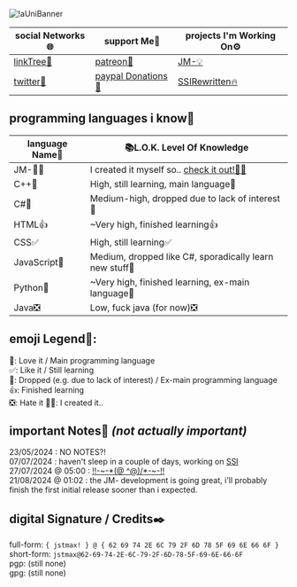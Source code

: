 ![!aUniBanner](https://github.com/user-attachments/assets/970b8cfa-e297-4195-8e99-8d217f3d5b5e)

|social Networks🌐|support Me💖|projects I'm Working On⚙️|
|-|-|-|
|[linkTree🌲](https://bit.ly/mx_info)|[patreon💚](https://patreon.com/jstmax)|[JM-💡](https://github.com/maxwastakenyt/jmdash)|
|[twitter🐤]()|[paypal Donations💟](https://bit.ly/mx_donate)|[SSIRewritten🔥](https://github.com/MaxWasTakenYT/SpicetifySemiautomaticInstaller)|

## programming languages i know🔭 
|language Name📝|📚L.O.K. Level Of Knowledge|
|-|-|
|JM-😶‍🌫️|I created it myself so.. [check it out!😶‍🌫️](https://github.com/maxwastakenyt/jmdash)|
|C++💟|High, still learning, main language💟|
|C#🌠|Medium-high, dropped due to lack of interest🌠|
|HTML👍|~Very high, finished learning👍|
|CSS✅|High, still learning✅|
|JavaScript🌠|Medium, dropped like C#, sporadically learn new stuff🌠|
|Python🌠|~Very high, finished learning, ex-main language🌠|
|Java❎|Low, fuck java (for now)❎|

## emoji Legend🌟:
💟: Love it / Main programming language \
✅: Like it / Still learning \
🌠: Dropped (e.g. due to lack of interest) / Ex-main programming language \
👍: Finished learning \
❎: Hate it
😶‍🌫️: I created it..

## important Notes📒 _(not actually important)_
23/05/2024 : NO NOTES?! \
07/07/2024 : haven't sleep in a couple of days, working on [SSI](https://github.com/MaxWasTakenYT/SpicetifySemiautomaticInstaller/) \
27/07/2024 @ 05:00 : [!!-~-*](https://bit.ly/mx_info)[\(@ ^@)/](https://bit.ly/mx_info)[*-~-!!](https://bit.ly/mx_info) \
21/08/2024 @ 01:02 : the JM- development is going great, i'll probably finish the first initial release sooner than i expected.

## digital Signature / Credits✒️
full-form: ``{ jstmax! } @ { 62 69 74 2E 6C 79 2F 6D 78 5F 69 6E 66 6F }`` \
short-form: ``jstmax@62-69-74-2E-6C-79-2F-6D-78-5F-69-6E-66-6F`` \
pgp: (still none) \
gpg: (still none)
